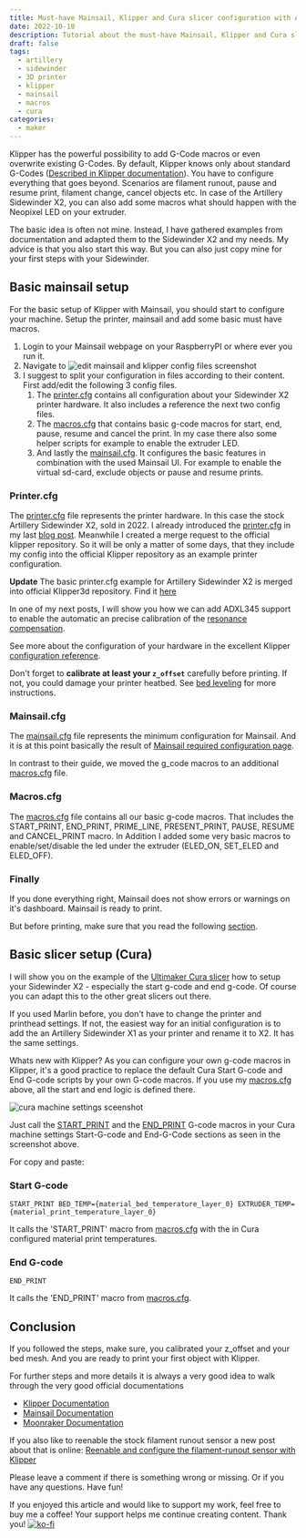```yaml
---
title: Must-have Mainsail, Klipper and Cura slicer configuration with Artillery Sidewinder X2
date: 2022-10-18
description: Tutorial about the must-have Mainsail, Klipper and Cura slicer configuration files with Artillery Sidewinder X2.
draft: false
tags:
  - artillery
  - sidewinder
  - 3D printer
  - klipper
  - mainsail
  - macros
  - cura
categories:
  - maker
---
```


Klipper has the powerful possibility to add G-Code macros or even overwrite existing G-Codes. By default, Klipper knows only about standard G-Codes ([Described in Klipper documentation](https://www.klipper3d.org/G-Codes.html)). You have to configure everything that goes beyond. Scenarios are filament runout, pause and resume print, filament change, cancel objects etc. In case of the Artillery Sidewinder X2, you can also add some macros what should happen with the Neopixel LED on your extruder.

The basic idea is often not mine. Instead, I have gathered examples from documentation and adapted them to the Sidewinder X2 and my needs. My advice is that you also start this way. But you can also just copy mine for your first steps with your Sidewinder.

## Basic mainsail setup

For the basic setup of Klipper with Mainsail, you should start to configure your machine. Setup the printer, mainsail and add some basic must have macros.

1. Login to your Mainsail webpage on your RaspberryPI or where ever you run it.
1. Navigate to
   ![edit mainsail and klipper config files screenshot](images/mainsail_configfiles.png "edit mainsail and klipper config files")
1. I suggest to split your configuration in files according to their content. First add/edit the following 3 config files.
   1. The [printer.cfg](printer.cfg) contains all configuration about your Sidewinder X2 printer hardware. It also includes a reference the next two config files.
   1. The [macros.cfg](macros.cfg) that contains basic g-code macros for start, end, pause, resume and cancel the print. In my case there also some helper scripts for example to enable the extruder LED.
   1. And lastly the [mainsail.cfg](mainsail.cfg). It configures the basic features in combination with the used Mainsail UI. For example to enable the virtual sd-card, exclude objects or pause and resume prints.

### Printer.cfg

The [printer.cfg](printer.cfg) file represents the printer hardware. In this case the stock Artillery Sidewinder X2, sold in 2022. I already introduced the [printer.cfg](printer.cfg) in my last [blog post](../2022-10-01-klipper_with_artillery_sidewinder_x2/).
Meanwhile I created a merge request to the official klipper repository. So it will be only a matter of some days, that they include my config into the official Klipper repository as an example printer configuration.

**Update** The basic printer.cfg example for Artillery Sidewinder X2 is merged into official Klipper3d repository. Find it [here](https://github.com/Klipper3d/klipper/blob/master/config/printer-artillery-sidewinder-x2-2022.cfg)

In one of my next posts, I will show you how we can add ADXL345 support to enable the automatic an precise calibration of the [resonance compensation](https://www.klipper3d.org/Resonance_Compensation.html).

See more about the configuration of your hardware in the excellent Klipper [configuration reference](https://www.klipper3d.org/Config_Reference.html).

Don't forget to **calibrate at least your `z_offset`** carefully before printing. If not, you could damage your printer heatbed. See [bed leveling](https://www.klipper3d.org/Bed_Level.html) for more instructions.

### Mainsail.cfg

The [mainsail.cfg](mainsail.cfg) file represents the minimum configuration for Mainsail. And it is at this point basically the result of [Mainsail required configuration page](https://docs.mainsail.xyz/configuration).

In contrast to their guide, we moved the g_code macros to an additional [macros.cfg](macros.cfg) file.

### Macros.cfg

The [macros.cfg](macros.cfg) file contains all our basic g-code macros. That includes the START_PRINT, END_PRINT, PRIME_LINE, PRESENT_PRINT, PAUSE, RESUME and CANCEL_PRINT macro. In Addition I added some very basic macros to enable/set/disable the led under the extruder (ELED_ON, SET_ELED and ELED_OFF).

### Finally

If you done everything right, Mainsail does not show errors or warnings on it's dashboard. Mainsail is ready to print.

But before printing, make sure that you read the following [section](#basic-slicer-setup-cura).

## Basic slicer setup (Cura)

I will show you on the example of the [Ultimaker Cura slicer](https://ultimaker.com/de/software/ultimaker-cura) how to setup your Sidewinder X2 - especially the start g-code and end g-code. Of course you can adapt this to the other great slicers out there.

If you used Marlin before, you don't have to change the printer and printhead settings. If not, the easiest way for an initial configuration is to add the an Artillery Sidewinder X1 as your printer and rename it to X2. It has the same settings.

Whats new with Klipper? As you can configure your own g-code macros in Klipper, it's a good practice to replace the default Cura Start G-code and End G-code scripts by your own G-code macros.
If you use my [macros.cfg](macros.cfg) above, all the start and end logic is defined there.

![cura machine settings sceenshot](images/cura_machine_settings.png "cura machine settings sceenshot")

Just call the [START_PRINT](#start-g-code) and the [END_PRINT](#end-g-code) G-code macros in your Cura machine settings Start-G-code and End-G-Code sections as seen in the screenshot above.

For copy and paste:

### Start G-code

```text
START_PRINT BED_TEMP={material_bed_temperature_layer_0} EXTRUDER_TEMP={material_print_temperature_layer_0}
```

It calls the 'START_PRINT' macro from [macros.cfg](macros.cfg) with the in Cura configured material print temperatures.

### End G-code

```text
END_PRINT
```

It calls the 'END_PRINT' macro from [macros.cfg](macros.cfg).

## Conclusion

If you followed the steps, make sure, you calibrated your z_offset and your bed mesh. And you are ready to print your first object with Klipper.

For further steps and more details it is always a very good idea to walk through the very good official documentations

- [Klipper Documentation](https://www.klipper3d.org/Overview.html)
- [Mainsail Documentation](https://docs.mainsail.xyz/)
- [Moonraker Documentation](https://moonraker.readthedocs.io/)

If you also like to reenable the stock filament runout sensor a new post about that is online: [Reenable and configure the filament-runout sensor with Klipper](../2022-12-23-reenable_sidewinder_x2_runout_sensor/)

Please leave a comment if there is something wrong or missing. Or if you have any questions.
Have fun!

If you enjoyed this article and would like to support my work, feel free to buy me a coffee! Your support helps me continue creating content. Thank you! [![ko-fi](https://ko-fi.com/img/githubbutton_sm.svg)](https://ko-fi.com/F2F7GC8PC)
